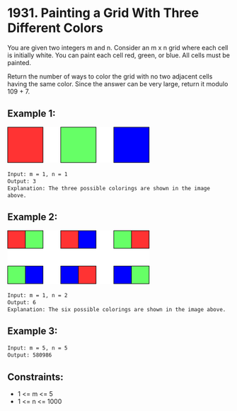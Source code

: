 # 1931. Painting a Grid With Three Different Colors

You are given two integers m and n. Consider an m x n grid where each cell is initially white. You can paint each cell red, green, or blue. All cells must be painted.

Return the number of ways to color the grid with no two adjacent cells having the same color. Since the answer can be very large, return it modulo 109 + 7.

## Example 1:

![Example 1](./images/ex1.png)

```
Input: m = 1, n = 1
Output: 3
Explanation: The three possible colorings are shown in the image above.
```

## Example 2:

![Example 2](./images/ex2.png)

```
Input: m = 1, n = 2
Output: 6
Explanation: The six possible colorings are shown in the image above.
```

## Example 3:

```
Input: m = 5, n = 5
Output: 580986
```

## Constraints:

- 1 <= m <= 5
- 1 <= n <= 1000
